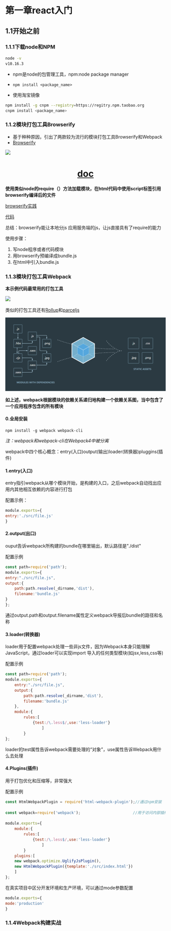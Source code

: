 # 第一章react入门

## 1.1开始之前

### 1.1.1下载node和NPM

```bash
node -v
v10.16.3
```

- npm是node的包管理工具，npm:node package manager
- `npm install <package_name>`

- 使用淘宝镜像

```bash
npm install -g cnpm --registry=https://regitry.npm.taobao.org
cnpm install <package_name>
```

### 1.1.2模块打包工具Browserify

- 基于种种原因，引出了两款较为流行的模块打包工具Browserify和Webpack
- [Browserify](http://browserify.org/)

<img src="http://browserify.org/images/browserify.png">

<h1><center><a href="https://github.com/browserify/browserify#usage">doc</a></center></h1>

**使用类似node的require（）方法加载模块，在html代码中使用script标签引用browserify编译后的文件**

[browserify实践](https://www.jianshu.com/p/8d8b8752d8a0)

[代码](./1.1.2_browserify)

总结：browserify能让本地分js 应用服务端的js，让js直接具有了require的能力

使用步骤：

1. 写node程序或者代码模块
2. 用browserify预编译成bundle.js
3. 在html中引入bundle.js

### 1.1.3模块打包工具Webpack

**本示例代码最常用的打包工具**

<img src="https://www.webpackjs.com/32dc115fbfd1340f919f0234725c6fb4.png">

类似的打包工具还有[Rollup](https://www.rollupjs.com/)和[parceljs](https://www.parceljs.cn/)

<img src="react_redux.assets/image-20210103123906045.png" alt="image-20210103123906045" style="zoom:50%;" />

**如上述，webpack根据模块的依赖关系递归地构建一个依赖关系图，当中包含了一个应用程序包含的所有模块**

####  0.全局安装

```shell
npm install -g webpack webpack-cli
```

*注：webpack和webpack-cli在Webpack4中被分离*

webpack中四个核心概念：entry(入口)output(输出)loader(转换器)pluggins(插件)

#### 1.entry(入口)

entry指引webpack从哪个模块开始，是构建的入口，之后webpack自动找出应用内其他相互依赖的内容进行打包

配置示例：

```js
module.exports={
entry:'./src/file.js'
}
```

#### 2.output(出口)

ouput告诉webpack所构建的bundle在哪里输出，默认路径是"./dist"

配置示例

```js
const path=require('path');
module.exports={
entry:"./src/file.js",
output:{
	path:path.resolve(_dirname,'dist'),
    filename:'bundle.js'
}
};
```

通过output.path和output.filename属性定义webpack导报后bundle的路径和名称

#### 3.loader(转换器)

loader用于配置webpack处理一些非js文件，因为Webpack本身只能理解JavaScript，通过loader可以实现import 导入的任何类型模块(如jsx,less,css等)

配置示例

```js
const path=require('path');
module.exports={
	entry:"./src/file.js",
	output:{
		path:path.resolve(_dirname,'dist'),
    	filename:'bundle.js'
	},
	module:{
		rules:[
			{test:/\.less$/,use:'less-loader'}
				]
		}
};
```

loader的test属性告诉webpack需要处理的“对象”，use属性告诉Webpack用什么去处理

#### 4.Plugins(插件)

用于打包优化和压缩等，非常强大

配置示例

```js
const HtmlWebpackPlugin = require('html-webpack-plugin');//通过npm安装

const webpack=require('webpack');						//用于访问内部插件

module.exports={
	module:{
		rules:[
			{test:/\.less$/,use:'less-loader'}
				]
		}
	plugins:[
	new webpack.optimize.UglifyJsPlugin(),
	new HtmlWebpackPlugin({template:'./src/index.html'})
	]
};
```

在真实项目中区分开发环境和生产环境，可以通过mode参数配置

```js
module.exports={
mode:'production'
}
```

### 1.1.4Webpack构建实战


